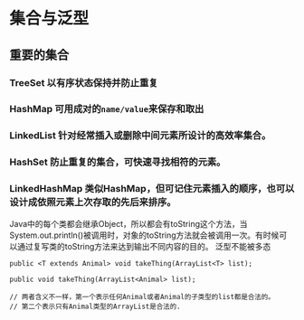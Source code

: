 # 集合与泛型

## 重要的集合
### TreeSet 以有序状态保持并防止重复

### HashMap 可用成对的`name/value`来保存和取出

### LinkedList 针对经常插入或删除中间元素所设计的高效率集合。

### HashSet 防止重复的集合，可快速寻找相符的元素。

### LinkedHashMap 类似HashMap，但可记住元素插入的顺序，也可以设计成依照元素上次存取的先后来排序。

Java中的每个类都会继承Object，所以都会有toString这个方法，当System.out.println()被调用时，对象的toString方法就会被调用一次。有时候可以通过复写类的toString方法来达到输出不同内容的目的。
泛型不能被多态

```
public <T extends Animal> void takeThing(ArrayList<T> list);

public void takeThing(ArrayList<Animal> list);

// 两者含义不一样，第一个表示任何Animal或者Animal的子类型的list都是合法的。
// 第二个表示只有Animal类型的ArrayList是合法的.

```

